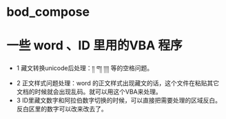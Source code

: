 # bod_compose
# 一些 word 、ID 里用的VBA 程序
- 1 藏文转换unicode后处理：།། ག། །།།། 等的空格问题。
- 2 正文样式问题处理：word 的正文样式出现藏文的话，这个文件在粘贴其它文档的时候就会出现乱码。就可以用这个VBA来处理。
- 3 ID里藏文数字和阿拉伯数字切换的时候，可以直接把需要处理的区域反白。反白区里的数字可以改来改去了。
